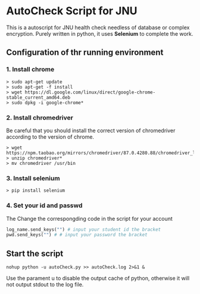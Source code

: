 # AutoCheck Script for JNU

This is a autoscript for JNU health check needless of database or complex encryption. Purely written in python, it uses **Selenium** to complete the work.

## Configuration of thr running environment
  
### 1. Install chrome
```shell
> sudo apt-get update
> sudo apt-get -f install
> wget https://dl.google.com/linux/direct/google-chrome-stable_current_amd64.deb
> sudo dpkg -i google-chrome*
```
### 2. Install chromedriver
Be careful that you should install the correct version of chromedriver according to the version of chrome. 
```shell
> wget https://npm.taobao.org/mirrors/chromedriver/87.0.4280.88/chromedriver_linux64.zip
> unzip chromedriver*
> mv chromedriver /usr/bin
```

### 3. Install selenium
```shell
> pip install selenium
```

### 4. Set your id and passwd
The Change the correspongding code in the script for your account
```python
log_name.send_keys("") # input your student id the bracket
pwd.send_keys("") # # input your password the bracket
```

## Start the script
```shell script
nohup python -u autoCheck.py >> autoCheck.log 2>&1 &
```
Use the parament u to disable  the output cache of python, otherwise it will not output stdout to the log file. 

